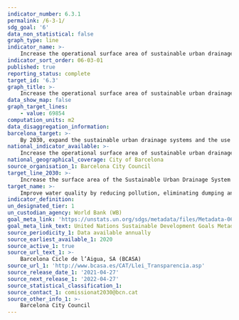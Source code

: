 ```yaml
---
indicator_number: 6.3.1
permalink: /6-3-1/
sdg_goal: '6'
data_non_statistical: false
graph_type: line
indicator_name: >-
    Increase the operational surface area of sustainable urban drainage systems
indicator_sort_order: 06-03-01
published: true
reporting_status: complete
target_id: '6.3'
graph_title: >-
    Increase the operational surface area of sustainable urban drainage systems
data_show_map: false
graph_target_lines:
    - value: 69854 
computation_units: m2
data_disaggregation_information: 
barcelona_target: >-
    By 2030, expand the sustainable urban drainage systems and the use of groundwater
national_indicator_available: >-
    Increase the operational surface area of sustainable urban drainage systems
national_geographical_coverage: City of Barcelona
source_organisation_1: Barcelona City Council
target_line_2030: >-
    Increase the surface area of the Sustainable Urban Drainage System (SUDS) by 20,000 m2. Target value 2030: 69,854 m2
target_name: >-
    Improve water quality by reducing pollution, eliminating dumping and minimising the release of hazardous chemicals and materials, halving the proportion of untreated wastewater and substantially increasing recycling and safe reuse worldwide
indicator_definition:
un_designated_tier: 1
un_custodian_agency: World Bank (WB)
goal_meta_link: 'https://unstats.un.org/sdgs/metadata/files/Metadata-06-03-01.pdf'
goal_meta_link_text: United Nations Sustainable Development Goals Metadata (pdf 894kB)
source_periodicity_1: Data available annually
source_earliest_available_1: 2020
source_active_1: true
source_url_text_1: >-
    Barcelona Cicle de l’Aigua, SA (BCASA)
source_url_1: 'http://www.bcasa.es/CAT/Llei_Transparencia.asp' 
source_release_date_1: '2021-04-27'
source_next_release_1: '2022-04-27'
source_statistical_classification_1: 
source_contact_1: comissionat2030@bcn.cat
source_other_info_1: >-
    Barcelona City Council
---
```

